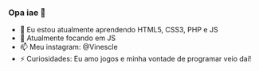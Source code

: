 ### Opa iae 👋

- 🌱 Eu estou atualmente aprendendo HTML5, CSS3, PHP e JS
- 🤔 Atualmente focando em JS
- 📫 Meu instagram: @Vinescle
- ⚡ Curiosidades: Eu amo jogos e minha vontade de programar veio daí!
